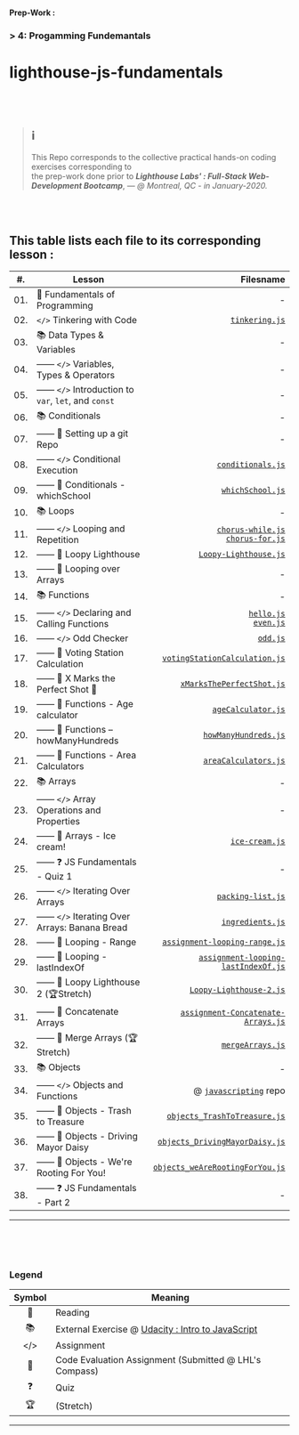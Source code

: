 #### Prep-Work :
### > 4: Progamming Fundemantals 

lighthouse-js-fundamentals
==========================

<br/><br/> 

> ℹ️  
> ---
> This Repo corresponds to the collective practical hands-on coding exercises corresponding to  
> the prep-work done prior to ***Lighthouse Labs' : Full-Stack Web-Development Bootcamp***,   *— @ Montreal, QC -  in January-2020.*

<br/><br/>

## This table lists each file to its corresponding lesson :  


| #.  | Lesson                                               |     Filesname |
|-----|------------------------------------------------------|--------------:|
| 01. | 📖 Fundamentals of Programming                       | - |
| 02. | `</>` Tinkering with Code                            |  [`tinkering.js`](./tinkering.js) |
| 03. | 📚 Data Types & Variables                            | - |
| 04. | —— `</>` Variables, Types & Operators               | - |
| 05. | —— `</>` Introduction to `var`, `let`, and `const`  | - |
| 06. | 📚 Conditionals                                      | - |
| 07. | —— 📖 Setting up a git Repo                         | - |
| 08. | —— `</>` Conditional Execution                      | [`conditionals.js`](./conditionals.js) |
| 09. | —— 🔨 Conditionals - whichSchool                    | [`whichSchool.js`](./whichSchool.js) |
| 10. | 📚 Loops                                             | - |
| 11. | —— `</>` Looping and Repetition                     | [`chorus-while.js`](./chorus-while.js) <br/> [`chorus-for.js`](./chorus-for.js) |
| 12. | —— 🔨 Loopy Lighthouse                              | [`Loopy-Lighthouse.js`](./Loopy-Lighthouse.js) |
| 13. | —— 📖 Looping over Arrays                           | - |
| 14. | 📚 Functions                                         | - |
| 15. | —— `</>` Declaring and Calling Functions            | [`hello.js`](./hello.js) <br/> [`even.js`](./even.js) |
| 16. | —— `</>` Odd Checker                                | [`odd.js`](./odd.js) |
| 17. | —— 🔨 Voting Station Calculation                    | [`votingStationCalculation.js`](./votingStationCalculation.js) |
| 18. | —— 🔨 X Marks the Perfect Shot 📸                   | [`xMarksThePerfectShot.js`](./xMarksThePerfectShot.js) |
| 19. | —— 🔨 Functions - Age calculator                    | [`ageCalculator.js`](./ageCalculator.js)|
| 20. | —— 🔨 Functions – howManyHundreds                   | [`howManyHundreds.js`](./howManyHundreds.js) |
| 21. | —— 🔨 Functions - Area Calculators                  | [`areaCalculators.js`](./areaCalculators.js) |
| 22. | 📚 Arrays                                            | - | 
| 23. | —— `</>` Array Operations and Properties            | - |
| 24. | —— 🔨 Arrays - Ice cream!                           | [`ice-cream.js`](./ice-cream.js) |
| 25. | —— ❓ JS Fundamentals - Quiz 1                      | - |
| 26. | —— `</>` Iterating Over Arrays                      | [`packing-list.js`](./packing-list.js) |
| 27. | —— `</>` Iterating Over Arrays: Banana Bread        | [`ingredients.js`](./ingredients.js) |
| 28. | —— 🔨 Looping - Range                               | [`assignment-looping-range.js`](./assignment-looping-range.js) |
| 29. | —— 🔨 Looping - lastIndexOf                         | [`assignment-looping-lastIndexOf.js`](./assignment-looping-lastIndexOf.js) |
| 30. | —— 🔨 Loopy Lighthouse 2 (🏆Stretch)                | [`Loopy-Lighthouse-2.js`](./Loopy-Lighthouse-2.js) |
| 31. | —— 🔨 Concatenate Arrays                            | [`assignment-Concatenate-Arrays.js`](./assignment-Concatenate-Arrays.js) |
| 32. | —— 🔨 Merge Arrays (🏆Stretch)                      | [`mergeArrays.js`](./mergeArrays.js) |
| 33. | 📚 Objects                                           | - | 
| 34. | —— `</>` Objects and Functions                      | @ [`javascripting`](./../javascripting/) repo |
| 35. | —— 🔨 Objects - Trash to Treasure                   | [`objects_TrashToTreasure.js`](./objects_TrashToTreasure.js) |
| 36. | —— 🔨 Objects - Driving Mayor Daisy                 | [`objects_DrivingMayorDaisy.js`](./objects_DrivingMayorDaisy.js) |
| 37. | —— 🔨 Objects - We're Rooting For You!              | [`objects_weAreRootingForYou.js`](./objects_weAreRootingForYou.js) |
| 38. | —— ❓ JS Fundamentals - Part 2                       | - |
--- 

<br/><br/><br/>

### Legend 

| Symbol | Meaning |
|:------:|---------|
| 📖     | Reading |
| 📚     | External Exercise @ [Udacity : Intro to JavaScript](https://learn.udacity.com/courses/ud803) |
| </>    | Assignment | 
| 🔨    | Code Evaluation Assignment (Submitted @ LHL's Compass) |
| ❓     | Quiz | 
| 🏆     | (Stretch) |
--- 
